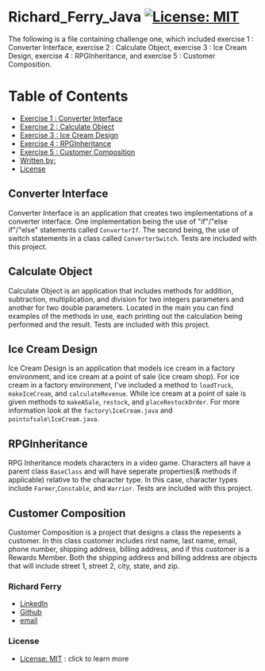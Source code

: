 # Richard_Ferry_Java    [![License: MIT](https://img.shields.io/badge/License-MIT-yellow.svg)](https://opensource.org/licenses/MIT)
The following is a file containing challenge one, which included exercise 1 : Converter Interface, exercise 2 : Calculate Object, exercise 3 : Ice Cream Design, exercise 4 : RPGInheritance, and exercise 5 : Customer Composition.

# Table of Contents
- [Exercise 1 : Converter Interface](#converter-interface)
- [Exercise 2 : Calculate Object](#calculate-object)
- [Exercise 3 : Ice Cream Design](#ice-cream-design)
- [Exercise 4 : RPGInheritance](#rpginheritance)
- [Exercise 5 : Customer Composition](#customer-composition)
- [Written by:](#richard-ferry)
- [License](#license)

## Converter Interface
Converter Interface is an application that creates two implementations of a converter interface. One implementation being the use of "if"/"else if"/"else" statements called ```ConverterIf```. The second being, the use of switch statements in a class called ```ConverterSwitch```. Tests are included with this project.

## Calculate Object
Calculate Object is an application that includes methods for addition, subtraction, multiplication, and division for two integers parameters and another for two double parameters. Located in the main you can find examples of the methods in use, each printing out the calculation being performed and the result. Tests are included with this project.

## Ice Cream Design
Ice Cream Design is an application that models ice cream in a factory environment, and ice cream at a point of sale (ice cream shop). For ice cream in a factory environment, I've included a method to ```loadTruck```, ```makeIceCream```, and ```calculateRevenue```. While ice cream at a point of sale is given methods to ```makeASale```, ```restock```, and ```placeRestockOrder```. For more information look at the ```factory\IceCream.java``` and ```pointofsale\IceCream.java```.

## RPGInheritance
RPG Inheritance models characters in a video game. Characters all have a parent class ```BaseClass``` and will have seperate properties(& methods if applicable) relative to the character type. In this case, character types include ```Farmer```,```Constable```, and ```Warrior```. Tests are included with this project.

## Customer Composition
Customer Composition is a project that designs a class the repesents a customer. In this class customer includes rirst name, last name, email, phone number, shipping address, billing address, and if this customer is a Rewards Member. Both the shipping address and billing address are objects that will include street 1, street 2, city, state, and zip.

### Richard Ferry
* [LinkedIn](https://www.linkedin.com/in/richard-ferry-83120514b/)
* [Github](https://github.com/rich-f-p)
* [email](mailto:richardfpro864@gmail.com)

### License
* [License: MIT](https://opensource.org/licenses/MIT) : click to learn more
